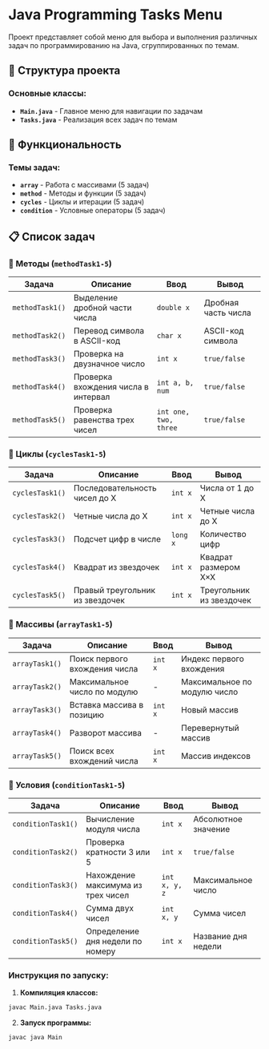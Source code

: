 # Java Programming Tasks Menu

Проект представляет собой меню для выбора и выполнения различных задач по программированию на Java, сгруппированных по темам.

## 📁 Структура проекта

### Основные классы:

- **`Main.java`** - Главное меню для навигации по задачам
- **`Tasks.java`** - Реализация всех задач по темам

## 🎯 Функциональность

### Темы задач:
- **`array`** - Работа с массивами (5 задач)
- **`method`** - Методы и функции (5 задач)  
- **`cycles`** - Циклы и итерации (5 задач)
- **`condition`** - Условные операторы (5 задач)

## 📋 Список задач

### 🔹 Методы (`methodTask1-5`)
| Задача | Описание | Ввод | Вывод |
|--------|----------|------|-------|
| `methodTask1()` | Выделение дробной части числа | `double x` | Дробная часть числа |
| `methodTask2()` | Перевод символа в ASCII-код | `char x` | ASCII-код символа |
| `methodTask3()` | Проверка на двузначное число | `int x` | `true/false` |
| `methodTask4()` | Проверка вхождения числа в интервал | `int a, b, num` | `true/false` |
| `methodTask5()` | Проверка равенства трех чисел | `int one, two, three` | `true/false` |

### 🔹 Циклы (`cyclesTask1-5`)
| Задача | Описание | Ввод | Вывод |
|--------|----------|------|-------|
| `cyclesTask1()` | Последовательность чисел до X | `int x` | Числа от 1 до X |
| `cyclesTask2()` | Четные числа до X | `int x` | Четные числа до X |
| `cyclesTask3()` | Подсчет цифр в числе | `long x` | Количество цифр |
| `cyclesTask4()` | Квадрат из звездочек | `int x` | Квадрат размером X×X |
| `cyclesTask5()` | Правый треугольник из звездочек | `int x` | Треугольник из звездочек |

### 🔹 Массивы (`arrayTask1-5`)
| Задача | Описание | Ввод | Вывод |
|--------|----------|------|-------|
| `arrayTask1()` | Поиск первого вхождения числа | `int x` | Индекс первого вхождения |
| `arrayTask2()` | Максимальное число по модулю | - | Максимальное по модулю число |
| `arrayTask3()` | Вставка массива в позицию | `int x` | Новый массив |
| `arrayTask4()` | Разворот массива | - | Перевернутый массив |
| `arrayTask5()` | Поиск всех вхождений числа | `int x` | Массив индексов |

### 🔹 Условия (`conditionTask1-5`)
| Задача | Описание | Ввод | Вывод |
|--------|----------|------|-------|
| `conditionTask1()` | Вычисление модуля числа | `int x` | Абсолютное значение |
| `conditionTask2()` | Проверка кратности 3 или 5 | `int x` | `true/false` |
| `conditionTask3()` | Нахождение максимума из трех чисел | `int x, y, z` | Максимальное число |
| `conditionTask4()` | Сумма двух чисел | `int x, y` | Сумма чисел |
| `conditionTask5()` | Определение дня недели по номеру | `int x` | Название дня недели |


### Инструкция по запуску:

1. **Компиляция классов:**
```bash
javac Main.java Tasks.java
```
2. **Запуск программы:**
```bash
javac java Main
```